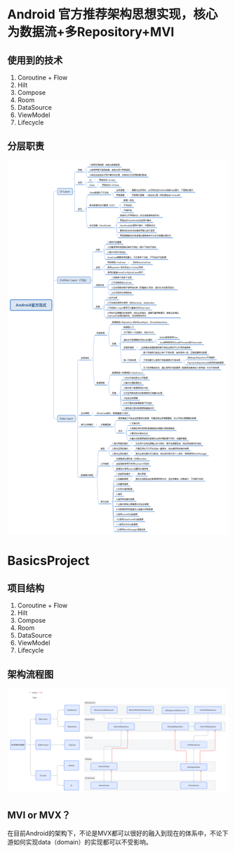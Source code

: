 # Android 官方推荐架构思想实现，核心为数据流+多Repository+MVI

## 使用到的技术
1. Coroutine + Flow
2. Hilt
3. Compose
4. Room
5. DataSource
6. ViewModel
7. Lifecycle

## 分层职责
![分层职责](responsibility.png)

# BasicsProject

## 项目结构

1. Coroutine + Flow
2. Hilt
3. Compose
4. Room
5. DataSource
6. ViewModel
7. Lifecycle

## 架构流程图
![架构流程图](android_state_flow.png)
## MVI or MVX？
在目前Android的架构下，不论是MVX都可以很好的融入到现在的体系中，不论下游如何实现data（domain）的实现都可以不受影响。

